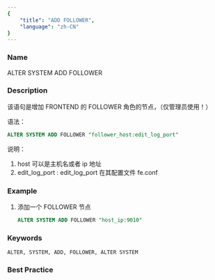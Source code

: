 ```yaml
---
{
    "title": "ADD FOLLOWER",
    "language": "zh-CN"
}
---
```


<!--
Licensed to the Apache Software Foundation (ASF) under one
or more contributor license agreements.  See the NOTICE file
distributed with this work for additional information
regarding copyright ownership.  The ASF licenses this file
to you under the Apache License, Version 2.0 (the
"License"); you may not use this file except in compliance
with the License.  You may obtain a copy of the License at

  http://www.apache.org/licenses/LICENSE-2.0

Unless required by applicable law or agreed to in writing,
software distributed under the License is distributed on an
"AS IS" BASIS, WITHOUT WARRANTIES OR CONDITIONS OF ANY
KIND, either express or implied.  See the License for the
specific language governing permissions and limitations
under the License.
-->


### Name

ALTER SYSTEM ADD FOLLOWER

### Description

该语句是增加 FRONTEND 的 FOLLOWER 角色的节点，（仅管理员使用！）

语法：

```sql
ALTER SYSTEM ADD FOLLOWER "follower_host:edit_log_port"
```

说明：

1. host 可以是主机名或者 ip 地址
2. edit_log_port : edit_log_port 在其配置文件 fe.conf

### Example

1. 添加一个 FOLLOWER 节点

   ```sql
   ALTER SYSTEM ADD FOLLOWER "host_ip:9010"
   ```

### Keywords

    ALTER, SYSTEM, ADD, FOLLOWER, ALTER SYSTEM

### Best Practice

